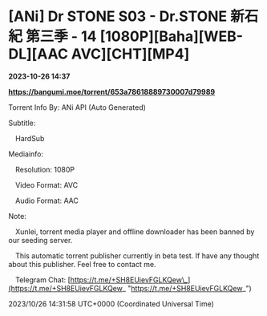 # [ANi] Dr STONE S03 - Dr.STONE 新石紀 第三季 - 14 [1080P][Baha][WEB-DL][AAC AVC][CHT][MP4]

**2023-10-26 14:37**

**https://bangumi.moe/torrent/653a78618889730007d79989**

Torrent Info By: ANi API (Auto Generated)

Subtitle:

 HardSub

Mediainfo:

 Resolution: 1080P

 Video Format: AVC

 Audio Format: AAC

  

Note:

 Xunlei, torrent media player and offline downloader has been banned by our seeding server.

 This automatic torrent publisher currently in beta test. If have any thought about this publisher. Feel free to contact me.

 Telegram Chat: [https://t.me/+SH8EUievFGLKQew\_](https://t.me/+SH8EUievFGLKQew_ "https://t.me/+SH8EUievFGLKQew_")

2023/10/26 14:31:58 UTC+0000 (Coordinated Universal Time)
